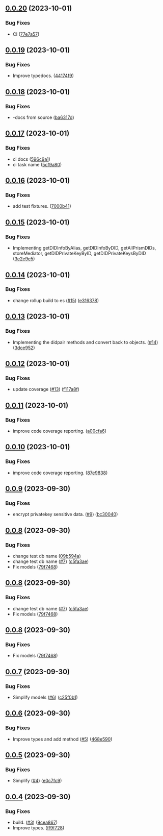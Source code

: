 ## [0.0.20](https://github.com/elribonazo/pluto-encrypted/compare/v0.0.19...v0.0.20) (2023-10-01)


### Bug Fixes

* CI ([77e7a57](https://github.com/elribonazo/pluto-encrypted/commit/77e7a57ff2f6353db4852515f17ab5371efa0d54))

## [0.0.19](https://github.com/elribonazo/pluto-encrypted/compare/v0.0.18...v0.0.19) (2023-10-01)


### Bug Fixes

* Improve typedocs. ([44174f9](https://github.com/elribonazo/pluto-encrypted/commit/44174f9892c9ca9352f7c8e0b12a078819f105a6))

## [0.0.18](https://github.com/elribonazo/pluto-encrypted/compare/v0.0.17...v0.0.18) (2023-10-01)


### Bug Fixes

* -docs from source ([ba6317d](https://github.com/elribonazo/pluto-encrypted/commit/ba6317d436a9103cbf2cc47ab5d1a7abc7b10095))

## [0.0.17](https://github.com/elribonazo/pluto-encrypted/compare/v0.0.16...v0.0.17) (2023-10-01)


### Bug Fixes

* ci docs ([596c9a1](https://github.com/elribonazo/pluto-encrypted/commit/596c9a1a358d7f1e9481fc7dcda65029cb865f05))
* ci task name ([5cf9a80](https://github.com/elribonazo/pluto-encrypted/commit/5cf9a800819dd02cf2d9c9ef5474a748e2dcf54d))

## [0.0.16](https://github.com/elribonazo/pluto-encrypted/compare/v0.0.15...v0.0.16) (2023-10-01)


### Bug Fixes

* add test fixtures. ([7000b41](https://github.com/elribonazo/pluto-encrypted/commit/7000b41ddca1d956576975ff70311e5375e299f2))

## [0.0.15](https://github.com/elribonazo/pluto-encrypted/compare/v0.0.14...v0.0.15) (2023-10-01)


### Bug Fixes

* Implementing getDIDInfoByAlias, getDIDInfoByDID, getAllPrismDIDs, storeMediator, getDIDPrivateKeyByID, getDIDPrivateKeysByDID ([3e2e9e5](https://github.com/elribonazo/pluto-encrypted/commit/3e2e9e56ff76432801e39e4ed3c037a86157c0d1))

## [0.0.14](https://github.com/elribonazo/pluto-encrypted/compare/v0.0.13...v0.0.14) (2023-10-01)


### Bug Fixes

* change rollup build to es ([#15](https://github.com/elribonazo/pluto-encrypted/issues/15)) ([e316378](https://github.com/elribonazo/pluto-encrypted/commit/e316378b3e496aa67af6c8a3046ff1c445f05252))

## [0.0.13](https://github.com/elribonazo/pluto-encrypted/compare/v0.0.12...v0.0.13) (2023-10-01)


### Bug Fixes

* Implementing the didpair methods and convert back to objects. ([#14](https://github.com/elribonazo/pluto-encrypted/issues/14)) ([3dce952](https://github.com/elribonazo/pluto-encrypted/commit/3dce952ec56f4eadf378ba25d718241ecf1085d5))

## [0.0.12](https://github.com/elribonazo/pluto-encrypted/compare/v0.0.11...v0.0.12) (2023-10-01)


### Bug Fixes

* update coverage ([#13](https://github.com/elribonazo/pluto-encrypted/issues/13)) ([f117a8f](https://github.com/elribonazo/pluto-encrypted/commit/f117a8fb7ea7db0c22480d9a2e85b39471b53603))

## [0.0.11](https://github.com/elribonazo/pluto-encrypted/compare/v0.0.10...v0.0.11) (2023-10-01)


### Bug Fixes

* improve code coverage reporting. ([a00cfa6](https://github.com/elribonazo/pluto-encrypted/commit/a00cfa631ce0074ac00989fb83af7cb8a8fc14b5))

## [0.0.10](https://github.com/elribonazo/pluto-encrypted/compare/v0.0.9...v0.0.10) (2023-10-01)


### Bug Fixes

* improve code coverage reporting. ([87e9838](https://github.com/elribonazo/pluto-encrypted/commit/87e9838202806bf25671b386ffa3c2ae8e54e094))

## [0.0.9](https://github.com/elribonazo/pluto-encrypted/compare/v0.0.8...v0.0.9) (2023-09-30)


### Bug Fixes

* encrypt privatekey sensitive data. ([#9](https://github.com/elribonazo/pluto-encrypted/issues/9)) ([bc30040](https://github.com/elribonazo/pluto-encrypted/commit/bc3004022e5c22e6b90b2970e8a58b9529841785))

## [0.0.8](https://github.com/elribonazo/pluto-encrypted/compare/v0.0.7...v0.0.8) (2023-09-30)


### Bug Fixes

* change test db name ([09b594a](https://github.com/elribonazo/pluto-encrypted/commit/09b594a2083e0ec6a757a483cb38d6be5bd03e47))
* change test db name ([#7](https://github.com/elribonazo/pluto-encrypted/issues/7)) ([c5fa3ae](https://github.com/elribonazo/pluto-encrypted/commit/c5fa3ae142c1362f8c2e96048117e8ac3cd5071a))
* Fix models ([79f7468](https://github.com/elribonazo/pluto-encrypted/commit/79f7468c0632f7cb73359eb69fcedc5426246274))

## [0.0.8](https://github.com/elribonazo/pluto-encrypted/compare/v0.0.7...v0.0.8) (2023-09-30)


### Bug Fixes

* change test db name ([#7](https://github.com/elribonazo/pluto-encrypted/issues/7)) ([c5fa3ae](https://github.com/elribonazo/pluto-encrypted/commit/c5fa3ae142c1362f8c2e96048117e8ac3cd5071a))
* Fix models ([79f7468](https://github.com/elribonazo/pluto-encrypted/commit/79f7468c0632f7cb73359eb69fcedc5426246274))

## [0.0.8](https://github.com/elribonazo/pluto-encrypted/compare/v0.0.7...v0.0.8) (2023-09-30)


### Bug Fixes

* Fix models ([79f7468](https://github.com/elribonazo/pluto-encrypted/commit/79f7468c0632f7cb73359eb69fcedc5426246274))

## [0.0.7](https://github.com/elribonazo/pluto-encrypted/compare/v0.0.6...v0.0.7) (2023-09-30)


### Bug Fixes

* Simplify models ([#6](https://github.com/elribonazo/pluto-encrypted/issues/6)) ([c25f0b1](https://github.com/elribonazo/pluto-encrypted/commit/c25f0b11cfd0833de04e1be0a4f0b4ffa733353e))

## [0.0.6](https://github.com/elribonazo/pluto-encrypted/compare/v0.0.5...v0.0.6) (2023-09-30)


### Bug Fixes

* Improve types and add method ([#5](https://github.com/elribonazo/pluto-encrypted/issues/5)) ([468e590](https://github.com/elribonazo/pluto-encrypted/commit/468e5909d7ea7b8c60b37c83e8a509ff1af5022b))

## [0.0.5](https://github.com/elribonazo/pluto-encrypted/compare/v0.0.4...v0.0.5) (2023-09-30)


### Bug Fixes

* Simplify ([#4](https://github.com/elribonazo/pluto-encrypted/issues/4)) ([e0c7fc9](https://github.com/elribonazo/pluto-encrypted/commit/e0c7fc9138d0717ee18a5dab34b41ca0e5cb4998))

## [0.0.4](https://github.com/elribonazo/pluto-encrypted/compare/v0.0.3...v0.0.4) (2023-09-30)


### Bug Fixes

* build. ([#3](https://github.com/elribonazo/pluto-encrypted/issues/3)) ([9cea867](https://github.com/elribonazo/pluto-encrypted/commit/9cea867270a132e41af283bd7b9f9dabc194cca0))
* Improve types. ([ff9f728](https://github.com/elribonazo/pluto-encrypted/commit/ff9f7283d085335bd08f73ec9fdfaf1d3ba2377e))
